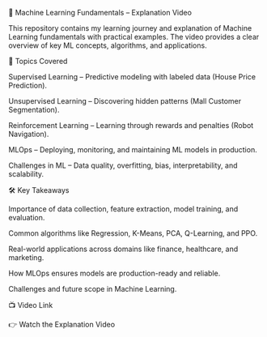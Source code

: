 📘 Machine Learning Fundamentals – Explanation Video

This repository contains my learning journey and explanation of Machine Learning fundamentals with practical examples. The video provides a clear overview of key ML concepts, algorithms, and applications.

🎯 Topics Covered

Supervised Learning – Predictive modeling with labeled data (House Price Prediction).

Unsupervised Learning – Discovering hidden patterns (Mall Customer Segmentation).

Reinforcement Learning – Learning through rewards and penalties (Robot Navigation).

MLOps – Deploying, monitoring, and maintaining ML models in production.

Challenges in ML – Data quality, overfitting, bias, interpretability, and scalability.

🛠️ Key Takeaways

Importance of data collection, feature extraction, model training, and evaluation.

Common algorithms like Regression, K-Means, PCA, Q-Learning, and PPO.

Real-world applications across domains like finance, healthcare, and marketing.

How MLOps ensures models are production-ready and reliable.

Challenges and future scope in Machine Learning.

📺 Video Link

👉 Watch the Explanation Video
